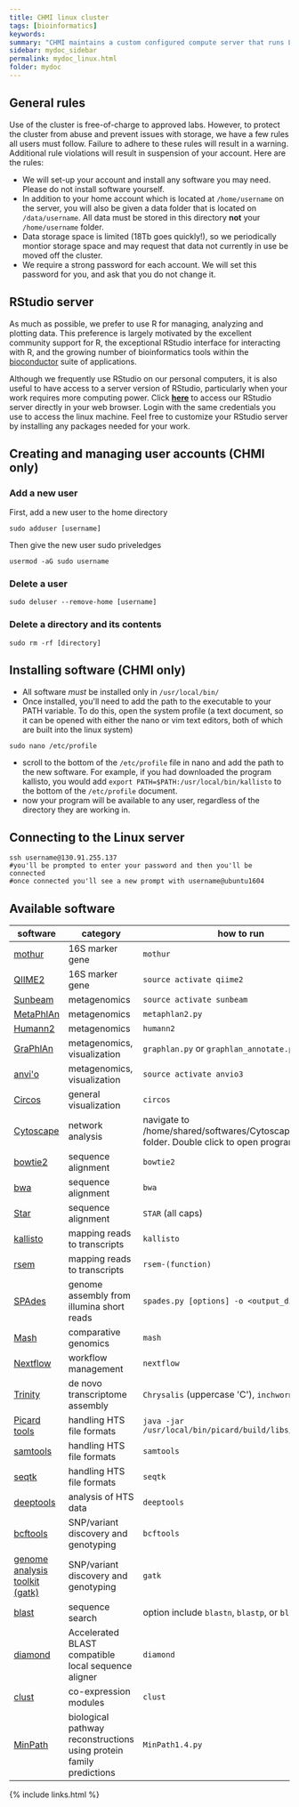 ```yaml
---
title: CHMI linux cluster
tags: [bioinformatics]
keywords:
summary: "CHMI maintains a custom configured compute server that runs Linux Ubuntu 16.04 LTS.  This machine has two 6-core Intel Xeon E5-2643v4 CPUs (12 cores total), 512 Gb of RAM and 18Tb of RAID1 storage.  If you are a PennVet lab and wish to use this machine, please contact Dan Beiting (beiting@upenn.edu) for more information."
sidebar: mydoc_sidebar
permalink: mydoc_linux.html
folder: mydoc
---
```


## General rules
Use of the cluster is free-of-charge to approved labs.  However, to protect the cluster from abuse and prevent issues with storage, we have a few rules all users must follow.  Failure to adhere to these rules will result in a warning. Additional rule violations will result in suspension of your account.  Here are the rules:

* We will set-up your account and install any software you may need.  Please do not install software yourself.
* In addition to your home account which is located at ```/home/username``` on the server, you will also be given a data folder that is located on ```/data/username```.  All data must be stored in this directory **not** your ```/home/username``` folder.
* Data storage space is limited (18Tb goes quickly!), so we periodically montior storage space and may request that data not currently in use be moved off the cluster.
* We require a strong password for each account.  We will set this password for you, and ask that you do not change it.

## RStudio server
As much as possible, we prefer to use R for managing, analyzing and plotting data.  This preference is largely motivated by the excellent community support for R, the exceptional RStudio interface for interacting with R, and the growing number of bioinformatics tools within the [bioconductor](https://www.bioconductor.org/) suite of applications.

Although we frequently use RStudio on our personal computers, it is also useful to have access to a server version of RStudio, particularly when your work requires more computing power.  Click [**here**](http://130.91.255.137:8787) to access our RStudio server directly in your web browser.  Login with the same credentials you use to access the linux machine.  Feel free to customize your RStudio server by installing any packages needed for your work.

## Creating and managing user accounts (CHMI only)

### Add a new user
First, add a new user to the home directory
```
sudo adduser [username] 
```
Then give the new user sudo priveledges
```
usermod -aG sudo username 
```
### Delete a user
```
sudo deluser --remove-home [username]
```

### Delete a directory and its contents
```
sudo rm -rf [directory]
```

## Installing software (CHMI only)
* All software *must* be installed only in ```/usr/local/bin/```
* Once installed, you'll need to add the path to the executable to your PATH variable. To do this, open the system profile (a text document, so it can be opened with either the nano or vim text editors, both of which are built into the linux system)
```
sudo nano /etc/profile
```
* scroll to the bottom of the ```/etc/profile``` file in nano and add the path to the new software.  For example, if you had downloaded the program kallisto, you would add ```export PATH=$PATH:/usr/local/bin/kallisto``` to the bottom of the ```/etc/profile``` document.
* now your program will be available to any user, regardless of the directory they are working in.

## Connecting to the Linux server

```
ssh username@130.91.255.137
#you'll be prompted to enter your password and then you'll be connected
#once connected you'll see a new prompt with username@ubuntu1604
```


## Available software

| software                                                                    | category                             | how to run                                                                                |
|-----------------------------------------------------------------------------|--------------------------------------|-------------------------------------------------------------------------------------------|
| [mothur](https://www.mothur.org/)                                           | 16S marker gene                      | ```mothur```                                                                              |
| [QIIME2](https://qiime2.org/)                                               | 16S marker gene                      | ```source activate qiime2```                                                              |
| [Sunbeam](https://github.com/eclarke/sunbeam/blob/master/Readme.md)         | metagenomics                         | ```source activate sunbeam```                                                             |
| [MetaPhlAn](https://bitbucket.org/biobakery/metaphlan2)                     | metagenomics                         | ```metaphlan2.py```                                                                       |
| [Humann2](https://huttenhower.sph.harvard.edu/humann2)                     | metagenomics                         | ```humann2```                                                                       |
| [GraPhlAn](https://bitbucket.org/nsegata/graphlan/wiki/Home)                | metagenomics, visualization          | ```graphlan.py``` or ```graphlan_annotate.py```                                                                         |
| [anvi'o](https://github.com/merenlab/anvio)                                 | metagenomics, visualization          | ```source activate anvio3```                                                              |
| [Circos](http://circos.ca/)                                                 | general visualization                | ```circos```                                                                              |
| [Cytoscape](http://www.cytoscape.org/)                                      | network analysis                     | navigate to /home/shared/softwares/Cytoscape_v3.5.1 folder.  Double click to open program |
| [bowtie2](http://bowtie-bio.sourceforge.net/bowtie2/index.shtml)            | sequence alignment                   | ```bowtie2```                                                                             |
| [bwa](http://bio-bwa.sourceforge.net/)                                      | sequence alignment                   | ```bwa```                                                                                 |
| [Star](https://github.com/alexdobin/STAR)                                   | sequence alignment                   | ```STAR``` (all caps)                                                                     |
| [kallisto](https://pachterlab.github.io/kallisto/)                          | mapping reads to transcripts         | ```kallisto```                                                                            |
| [rsem](https://github.com/deweylab/RSEM)                                    | mapping reads to transcripts         | ```rsem-(function)```                                                                     |
| [SPAdes](http://cab.spbu.ru/software/spades/)                                    | genome assembly from illumina short reads         | ```spades.py [options] -o <output_dir>```                                                                     |
| [Mash](http://mash.readthedocs.io/en/latest/)                               | comparative genomics                 | ```mash```                                                                                |
| [Nextflow](https://www.nextflow.io)                                         | workflow management                  | ```nextflow```                                                                            |
| [Trinity](https://github.com/trinityrnaseq/trinityrnaseq/wiki)              | de novo transcriptome assembly       | ```Chrysalis``` (uppercase 'C'), ```inchworm```                                           |
| [Picard tools](http://broadinstitute.github.io/picard/)                     | handling HTS file formats            | ```java -jar /usr/local/bin/picard/build/libs/picard.jar```                                                                              |
| [samtools](http://samtools.sourceforge.net/)                                | handling HTS file formats            | ```samtools```                                                                            |
| [seqtk](https://github.com/lh3/seqtk)                                       | handling HTS file formats            | ```seqtk```                                                                               |
| [deeptools](https://deeptools.readthedocs.io/en/latest/)                    | analysis of HTS data                 | ```deeptools```                                                                           |
| [bcftools](https://samtools.github.io/bcftools/bcftools.html)               | SNP/variant discovery and genotyping | ```bcftools```                                                                            |
| [genome analysis toolkit (gatk)](https://software.broadinstitute.org/gatk/) | SNP/variant discovery and genotyping | ```gatk```                    |
| [blast](https://blast.ncbi.nlm.nih.gov/Blast.cgi)                           | sequence search                      | option include ```blastn```, ```blastp```, or ```blastx```                                |
| [diamond](https://github.com/bbuchfink/diamond)                           | Accelerated BLAST compatible local sequence aligner                     | ```diamond```                                |
| [clust](https://github.com/BaselAbujamous/clust)                            | co-expression modules                | ```clust```                                                                               |
| [MinPath](http://omics.informatics.indiana.edu/MinPath/)                            | biological pathway reconstructions using protein family predictions                | ```MinPath1.4.py```                                                                               |
{% include links.html %}

